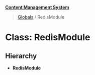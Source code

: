 **[Content Management System](../README.md)**

> [Globals](../globals.md) / RedisModule

# Class: RedisModule

## Hierarchy

* **RedisModule**
